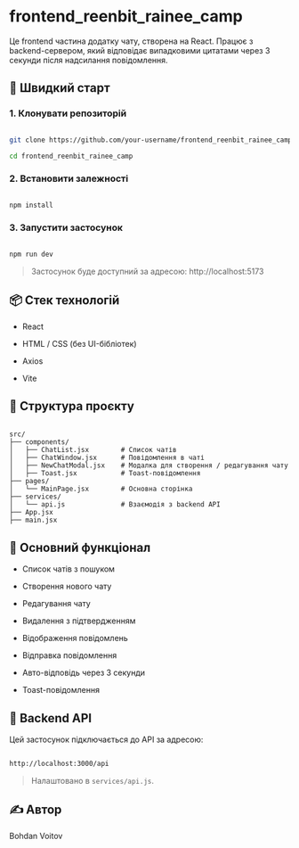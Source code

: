 # frontend_reenbit_rainee_camp

Це frontend частина додатку чату, створена на React. Працює з backend-сервером, який відповідає випадковими цитатами через 3 секунди після надсилання повідомлення.

## 🚀 Швидкий старт

### 1. Клонувати репозиторій

```bash

git clone https://github.com/your-username/frontend_reenbit_rainee_camp.git

cd frontend_reenbit_rainee_camp

```

### 2. Встановити залежності

```bash

npm install

```

### 3. Запустити застосунок

```bash

npm run dev

```

> Застосунок буде доступний за адресою: http://localhost:5173

## 📦 Стек технологій

- React

- HTML / CSS (без UI-бібліотек)

- Axios

- Vite

## 📁 Структура проєкту

```

src/
├── components/
│   ├── ChatList.jsx        # Список чатів
│   ├── ChatWindow.jsx      # Повідомлення в чаті
│   ├── NewChatModal.jsx    # Модалка для створення / редагування чату
│   ├── Toast.jsx           # Toast-повідомлення
├── pages/
│   └── MainPage.jsx        # Основна сторінка
├── services/
│   └── api.js              # Взаємодія з backend API
├── App.jsx
├── main.jsx

```

## 🔧 Основний функціонал

- Список чатів з пошуком

- Створення нового чату

- Редагування чату

- Видалення з підтвердженням

- Відображення повідомлень

- Відправка повідомлення

- Авто-відповідь через 3 секунди

- Toast-повідомлення

## 🔗 Backend API

Цей застосунок підключається до API за адресою:

```bash

http://localhost:3000/api

```

> Налаштовано в `services/api.js`.

## ✍️ Автор

Bohdan Voitov
